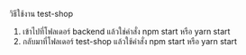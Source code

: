 วิธีใช้งาน test-shop
  1. เข้าไปที่โฟลเดอร์ backend แล้วใช่คำสั่ง npm start หรือ yarn start
  2. กลับมาที่โฟลเดอร์ test-shop แล้วใช้คำสั่ง npm start หรือ yarn start
